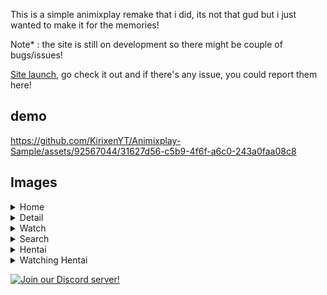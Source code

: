 This is a simple animixplay remake that i did, its not that gud but i just wanted to make it for the memories!

Note* : 
the site is still on development so there might be couple of bugs/issues!

[Site launch](http://animixplay.fanclub.rocks/), go check it out and if there's any issue, you could report them here!

## demo
https://github.com/KirixenYT/Animixplay-Sample/assets/92567044/31627d56-c5b9-4f6f-a6c0-243a0faa08c8

## Images

<details>
<summary>Home</summary>
<p align="center">
  <img src="./imagesreadme/home.png" alt="Homepage" width="80%">
</p>
</details>

<details>
<summary>Detail</summary>
<p align="center">
  <img src="./imagesreadme/detail.png" alt="list" width="80%">
</p>
</details>

<details>
<summary>Watch</summary>
<p align="center">
  <img src="./imagesreadme/watch.png" alt="season" width="80%">
</p>
</details>

<details>
<summary>Search</summary>
<p align="center">
  <img src="./imagesreadme/search.png" alt="season" width="80%">
</p>
</details>

<details>
<summary>Hentai</summary>
<p align="center">
  <img src="./imagesreadme/hentai.png" alt="season" width="80%">
</p>
</details>

<details>
<summary>Watching Hentai</summary>
<p align="center">
  <img src="./imagesreadme/hentaiwatch.png" alt="season" width="80%">
</p>
</details>

[![Join our Discord server!](https://invidget.switchblade.xyz/BgTWqFnEss)](https://discord.gg/BgTWqFnEss)

